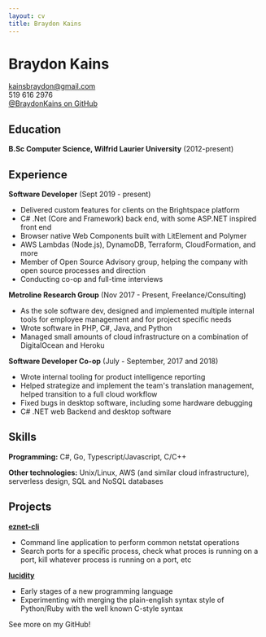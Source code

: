 ```yaml
---
layout: cv
title: Braydon Kains
---
```

# Braydon Kains

kainsbraydon@gmail.com  
519 616 2976  
[@BraydonKains on GitHub](https://www.github.com/BraydonKains)

Education
---------
**B.Sc Computer Science, Wilfrid Laurier University** (2012-present)

Experience
---------
**Software Developer** (Sept 2019 - present)

- Delivered custom features for clients on the Brightspace platform
- C# .Net (Core and Framework) back end, with some ASP.NET inspired front end
- Browser native Web Components built with LitElement and Polymer
- AWS Lambdas (Node.js), DynamoDB, Terraform, CloudFormation, and more
- Member of Open Source Advisory group, helping the company with open source processes and direction
- Conducting co-op and full-time interviews

**Metroline Research Group** (Nov 2017 - Present, Freelance/Consulting)

- As the sole software dev, designed and implemented multiple internal tools for employee management and for project specific needs
- Wrote software in PHP, C#, Java, and Python
- Managed small amounts of cloud infrastructure on a combination of DigitalOcean and Heroku

**Software Developer Co-op** (July - September, 2017 and 2018)

- Wrote internal tooling for product intelligence reporting
- Helped strategize and implement the team's translation management, helped transition to a full cloud workflow
- Fixed bugs in desktop software, including some hardware debugging
- C# .NET web Backend and desktop software

Skills
------
**Programming:** C#, Go, Typescript/Javascript, C/C++

**Other technologies:** Unix/Linux, AWS (and similar cloud infrastructure), serverless design, SQL and NoSQL databases

Projects
--------
**[eznet-cli](https://github.com/BraydonKains/eznet-cli)** 

- Command line application to perform common netstat operations
- Search ports for a specific process, check what proces is running on a port, kill whatever process is running on a port, etc

**[lucidity](https://github.com/BraydonKains/lucidity)** 

- Early stages of a new programming language
- Experimenting with merging the plain-english syntax style of Python/Ruby with the well known C-style syntax

See more on my GitHub!
